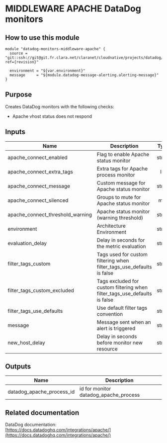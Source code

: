 # MIDDLEWARE APACHE DataDog monitors

## How to use this module

```
module "datadog-monitors-middleware-apache" {
  source = "git::ssh://git@git.fr.clara.net/claranet/cloudnative/projects/datadog/terraform/monitors.git//middleware/apache?ref={revision}"

  environment = "${var.environment}"
  message     = "${module.datadog-message-alerting.alerting-message}"
}

```

## Purpose

Creates DataDog monitors with the following checks:

- Apache vhost status does not respond

## Inputs

| Name | Description | Type | Default | Required |
|------|-------------|:----:|:-----:|:-----:|
| apache\_connect\_enabled | Flag to enable Apache status monitor | string | `"true"` | no |
| apache\_connect\_extra\_tags | Extra tags for Apache process monitor | list | `[]` | no |
| apache\_connect\_message | Custom message for Apache status monitor | string | `""` | no |
| apache\_connect\_silenced | Groups to mute for Apache status monitor | map | `{}` | no |
| apache\_connect\_threshold\_warning | Apache status monitor (warning threshold) | string | `"3"` | no |
| environment | Architecture Environment | string | n/a | yes |
| evaluation\_delay | Delay in seconds for the metric evaluation | string | `"15"` | no |
| filter\_tags\_custom | Tags used for custom filtering when filter_tags_use_defaults is false | string | `"*"` | no |
| filter\_tags\_custom\_excluded | Tags excluded for custom filtering when filter_tags_use_defaults is false | string | `""` | no |
| filter\_tags\_use\_defaults | Use default filter tags convention | string | `"true"` | no |
| message | Message sent when an alert is triggered | string | n/a | yes |
| new\_host\_delay | Delay in seconds before monitor new resource | string | `"300"` | no |

## Outputs

| Name | Description |
|------|-------------|
| datadog\_apache\_process\_id | id for monitor datadog_apache_process |

## Related documentation

DataDog documentation: [https://docs.datadoghq.com/integrations/apache/](https://docs.datadoghq.com/integrations/apache/)
